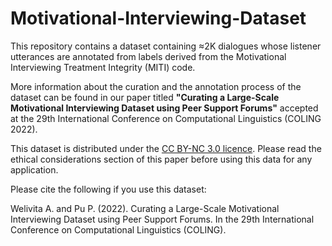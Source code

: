 # Motivational-Interviewing-Dataset
This repository contains a dataset containing ≈2K dialogues whose listener utterances are annotated from labels derived from the  Motivational Interviewing Treatment Integrity (MITI) code.

More information about the curation and the annotation process of the dataset can be found in our paper titled **"Curating a Large-Scale Motivational Interviewing Dataset using Peer Support Forums"** accepted at the 29th International Conference on Computational Linguistics (COLING 2022).

This dataset is distributed under the [CC BY-NC 3.0 licence](https://creativecommons.org/licenses/by-nc/3.0/). Please read the ethical considerations section of this paper before using this data for any application. 

Please cite the following if you use this dataset:

Welivita A. and Pu P. (2022). Curating a Large-Scale Motivational Interviewing Dataset using Peer Support Forums. In the 29th International Conference on Computational Linguistics (COLING).



